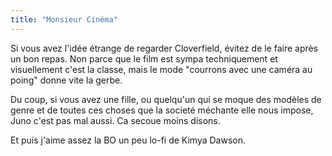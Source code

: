 ```yaml
---
title: "Monsieur Cinéma"
---
```


Si vous avez l'idée étrange de regarder Cloverfield, évitez de le faire après
un bon repas. Non parce que le film est sympa techniquement et visuellement
c'est la classe, mais le mode "courrons avec une caméra au poing" donne vite
la gerbe.

Du coup, si vous avez une fille, ou quelqu'un qui se moque des modèles de
genre et de toutes ces choses que la societé méchante elle nous impose, Juno
c'est pas mal aussi. Ca secoue moins disons.

Et puis j'aime assez la BO un peu lo-fi de Kimya Dawson.

